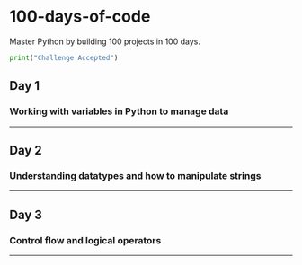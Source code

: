 # 100-days-of-code

Master Python by building 100 projects in 100 days.

```python
print("Challenge Accepted")
```
## Day 1
### Working with variables in Python to manage data
---
## Day 2
### Understanding datatypes and how to manipulate strings
---
## Day 3
### Control flow and logical operators


---



